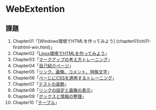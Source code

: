 # WebExtention

## 課題
1. Chapter01「[Windows環境でHTMLを作ってみよう] (chapter01/ch01-firsthtml-win.html)」
2. Chapter02「[Linux環境でHTMLを作ってみよう](chapter02/ch02-firsthtml-linux.html)」
3. Chapter03「[マークアップの考え方トレーニング](chapter03/ch03-markuptag1.html)」
4. Chapter04「[自己紹介ページ](chapter04/ch04-markuptag1.html)」
5. Chapter05「[リンク、画像、コメント、特殊文字](chapter05/ch05-markuptag2.html)」
6. Chapter06「[ぺーじにCSSを適用するトレーニング](chaptr06/ch06-index.html)」
7. Chapter07「[テストの装飾](chapter07/ch07-fontsytle.html)」
8. Chapter08「[リンクの設定と画像の表示](chapter08/ch08-linkimg.html)」
9. Chapter09「[ボックスと情報の整理](chapter09/ch09-boxcss.html)」
10. Chapter10「[テーブル](chapter10/ch10-table.html)」

   
